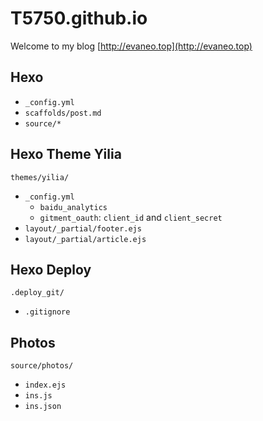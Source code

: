 # T5750.github.io
Welcome to my blog [http://evaneo.top](http://evaneo.top)

## Hexo
- `_config.yml`
- `scaffolds/post.md`
- `source/*`

## Hexo Theme Yilia
`themes/yilia/`
- `_config.yml`
    - `baidu_analytics`
    - `gitment_oauth`: `client_id` and `client_secret`
- `layout/_partial/footer.ejs`
- `layout/_partial/article.ejs`

## Hexo Deploy
`.deploy_git/`
- `.gitignore`

## Photos
`source/photos/`
- `index.ejs`
- `ins.js`
- `ins.json`